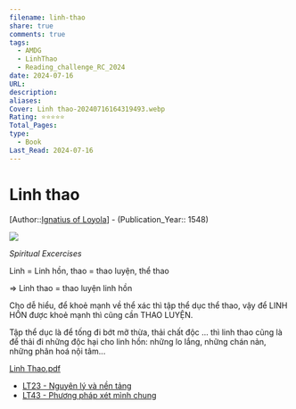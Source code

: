 ```yaml
---
filename: linh-thao
share: true
comments: true
tags:
  - AMDG
  - LinhThao
  - Reading_challenge_RC_2024
date: 2024-07-16
URL: 
description: 
aliases: 
Cover: Linh thao-20240716164319493.webp
Rating: ⭐⭐⭐⭐⭐
Total_Pages: 
type:
  - Book
Last_Read: 2024-07-16
---
```

# Linh thao  
[Author::[Ignatius of Loyola](../../Ignatius%20of%20Loyola.md)] - (Publication_Year:: 1548)  
  
![](https://i.imgur.com/wyxnAFD.jpeg)  
  
*Spiritual Excercises*  
  
Linh = Linh hồn, thao = thao luyện, thể thao  
  
=> Linh thao = thao luyện linh hồn  
  
Cho dễ hiểu, để khoẻ mạnh về thể xác thì tập thể dục thể thao, vậy để LINH HỒN được khoẻ mạnh thì cũng cần THAO LUYỆN.  
  
Tập thể dục là để tống đi bớt mỡ thừa, thải chất độc ... thì linh thao cũng là để thải đi những độc hại cho linh hồn: những lo lắng, những chán nản, những phân hoá nội tâm...  
  
[Linh Thao.pdf](https://linhthao.net/wp-content/uploads/2014/01/Linh-Thao.pdf)  
  
- [LT23 - Nguyên lý và nền tảng](./nguyen-li-va-nen-tang.md)  
- [LT43 - Phương pháp xét mình chung](../../LT43%20-%20Ph%C6%B0%C6%A1ng%20ph%C3%A1p%20x%C3%A9t%20m%C3%ACnh%20chung.md)